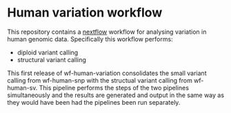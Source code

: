 # Human variation workflow

This repository contains a [nextflow](https://www.nextflow.io/) workflow
for analysing variation in human genomic data. Specifically this workflow performs:

* diploid variant calling
* structural variant calling

This first release of wf-human-variation consolidates the small variant calling
from wf-human-snp with the structual variant calling from wf-human-sv. This pipeline
performs the steps of the two pipelines simultaneously and the results are generated
and output in the same way as they would have been had the pipelines been run separately.

